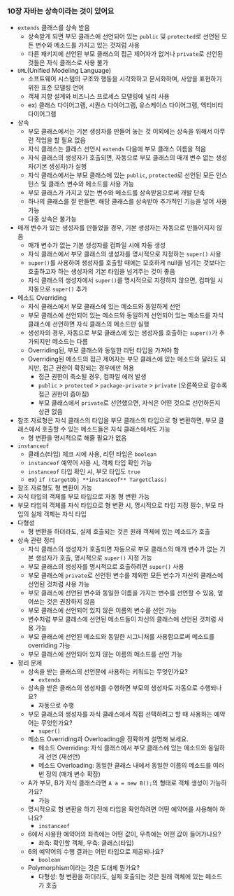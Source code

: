 ### 10장 자바는 상속이라는 것이 있어요

- `extends` 클래스를 상속 받음
    - 상속받게 되면 부모 클래스에 선언되어 있는 `public` 및 `protected`로 선언된 모든 변수와  메소드를 가지고 있는 것처럼 사용
    - 다른 패키지에 선언된 부모 클래스의 접근 제어자가 없거나 `private`로 선언된 것들은 자식 클래스로 사용 불가
- `UML`(Unified Modeling Language)
    - 소프트웨어 시스템의 구조와 행동을 시각화하고 문서화하며, 사양을 표현하기 위한 표준 모델링 언어
    - 객체 지향 설계와 비즈니스 프로세스 모델링에 널리 사용
    - ex) 클래스 다이어그램, 시퀀스 다이어그램, 유스케이스 다이어그램, 액티비티 다이어그램
- 상속
    - 부모 클래스에서는 기본 생성자를 만들어 놓는 것 이외에는 상속을 위해서 아무런 작업을 할 필요 없음
    - 자식 클래스는 클래스 선언시 `extends` 다음에 부모 클래스 이름을 적음
    - 자식 클래스의 생성자가 호출되면, 자동으로 부모 클래스의 매개 변수 없는 생성자(기본 생성자)가 실행
    - 자식 클래스에서는 부모 클래스에 있는 `public`, `protected`로 선언된 모든 인스턴스 및 클래스 변수와 메소드를 사용 가능
    - 부모 클래스가 가지고 있는 변수와 메소드를 상속받음으로써 개발 단축
    - 하나의 클래스를 잘 만들면. 해당 클래스를 상속받아 추가적인 기능을 넣어 사용 가능
    - 다중 상속은 불가능
- 매개 변수가 있는 생성자를 만들었을 경우, 기본 생성자는 자동으로 만들어지지 않음
    - 매개 변수가 없는 기본 생성자를  컴파일 시에 자동 생성
    - 자식 클래스에서 부모 클래스의 생성자를 명시적으로 지정하는 `super()` 사용
    - `super()`를 사용하여 생성자를 호출할 때에는 모호하게 null을 넘기는 것보다는 호출하고자 하는 생성자의 기본 타입을 넘겨주는 것이 좋음
    - 자식 클래스의 생성자에서 `super()`를 명시적으로 지정하지 않으면, 컴파일 시 자동으로 `super()` 추가
- 메소드 Overriding
    - 자식 클래스에서 부모 클래스에 있는 메소드와 동일하게 선언
    - 부모 클래스에 선언되어 있는 메소드와 동일하게 선언되어 있는 메소드를 자식 클래스에 선언하면 자식 클래스의 메소드만 실행
    - 생성자의 경우, 자동으로 부모 클래스에 있는 생성자를 호출하는 `super()`가 추가되지만 메소드는 다름
    - Overriding된, 부모 클래스와 동일한 리턴 타입을 가져야 함
    - Overriding된 메소드의 접근 제어자는 부모 클래스에 있는 메소드와 달라도 되지만, 접근 권한이 확장되는 경우에만 허용
        - 접근 권한이 축소될 경우, 컴파일 에러 발생
        - `public` > `protected` > `package-private` > `private` (오른쪽으로 갈수록 접근 권한이 좁아짐)
        - 부모 클래스에서 `private`로 선언했으면, 자식은 어떤 것으로 선언하든지 상관 없음
- 참조 자료형은 자식 클래스의 타입을 부모 클래스의 타입으로 형 변환하면, 부모 클래스에서 호출할 수 있는 메소드들은 자식 클래스에서도 가능
    - 형 변환을 명시적으로 해줄 필요가 없음
- `instanceof`
    - 클래스(타입) 체크 시에 사용, 리턴 타입은 `boolean`
    - `instanceof` 예약어 사용 시, 객체 타입 확인 가능
    - `instanceof` 타입 확인 시, 부모 타입도 `true`
    - ex) `if (targetObj **instanceof** TargetClass)`
- 참조 자료형도 형 변환이 가능
- 자식 타입의 객체를 부모 타입으로 자동 형 변환 가능
- 부모 타입의 객체를 자식 타입으로 형 변환 시, 명시적으로 타입 지정 필수, 부모 타입의 실제 객체는 자식 타입
- 다형성
    - 형 변환을 하더라도, 실제 호출되는 것은 원래 객체에 있는 메소드가 호출
- 상속 관련 정리
    - 자식 클래스의 생성자가 호출되면 자동으로 부모 클래스의 매개 변수가 없는 기본 생성자가 호출, 명시적으로 `super()` 지정 가능
    - 부모 클래스의 생성자를 명시적으로 호출하려면 `super()` 사용
    - 부모 클래스에 `private`로 선언된 변수를 제외한 모든 변수가 자신의 클래스에 선언된 것처럼 사용 가능
    - 부모 클래스에 선언된 변수와 동일한 이름을 가지는 변수를 선언할 수 있음, 엎어쓰는 것은 권장하지 않음
    - 부모 클래스에 선언되어 있지 않은 이름의 변수를 선언 가능
    - 변수처럼 부모 클래스에 선언된 메소드들이 자신의 클래스에 선언된 것처럼 사용 가능
    - 부모 클래스에 선언된 메소드와 동일한 시그니처를 사용함으로써 메소드를 overriding 가능
    - 부모 클래스에 선언되어 있지 않는 이름의 메소드를 선언 가능
- 정리 문제
    - 상속을 받는 클래스의 선언문에 사용하는 키워드는 무엇인가요?
        - `extends`
    - 상속을 받은 클래스의 생성자를 수행하면 부모의 생성자도 자동으로 수행되나요?
        - 자동으로 수행
    - 부모 클래스의 생성자를 자식 클래스에서 직접 선택하려고 할 때 사용하는 예약어는 무엇인가요?
        - `super()`
    - 메소드 Overriding과 Overloading을 정확하게 설명해 보세요.
        - 메소드 Overriding: 자식 클래스에서 부모 클래스에 있는 메소드와 동일하게 선언 (재선언)
        - 메소드 Overloading: 동일한 클래스 내에서 동일한 이름의 메소드를 여러 번 정의 (매개 변수 확장)
    - A가 부모, B가 자식 클래스라면 `A a = new B();`의 형태로 객체 생성이 가능하가요?
        - 가능
    - 명시적으로 형 변환을 하기 전에 타입을 확인하려면 어떤 예약어를 사용해야 하나요?
        - `instanceof`
    - 6에서 사용한 예약어의 좌측에는 어떤 값이, 우측에는 어떤 값이 들어가나요?
        - 좌측: 확인할 객체, 우측: 클래스(타입)
    - 6의 예약어의 수행 결과는 어떤 타입으로 제공되나요?
        - `boolean`
    - Polymorphism이라는 것은 도대체 뭔가요?
        - 다형성: 형 변환을 하더라도, 실제 호출되는 것은 원래 객체에 있는 메소드가 호출